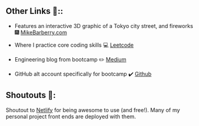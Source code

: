 ## Other Links :link:::

 - Features an interactive 3D graphic of a Tokyo city street, and fireworks :fireworks:  [MikeBarberry.com](https://mikebarberry.com)

 - Where I practice core coding skills  :computer:  [Leetcode](https://leetcode.com/Mbarberry/)

 - Engineering blog from bootcamp  :pencil2:  [Medium](https://mikebarberry.medium.com/)

 - GitHub alt account specifically for bootcamp :heavy_check_mark:  [Github](https://github.com/MikeBarberry-Flatiron)

## Shoutouts :raised_hands::
Shoutout to [Netlify](https://www.netlify.com/) for being awesome to use (and free!). Many of my personal project front ends are deployed with them.
